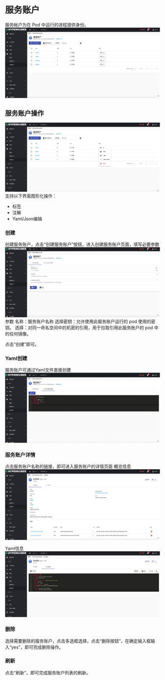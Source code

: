 # 服务账户

服务帐户为在 Pod 中运行的进程提供身份。
![Minion](../../../assets/images/resource/sa-list.jpg)
## 服务账户操作

![Minion](../../../assets/images/resource/sa-operation.jpg)
支持以下界面图形化操作：

* 标签
* 注解
* Yaml/Json编辑

### 创建
创建服务账户，点击“创建服务账户”按钮，进入创建服务账户页面，填写必要参数
![Minion](../../../assets/images/resource/sa-create1.jpg)
参数
名称：服务账户名称
选择密钥：允许使用此服务账户运行的 pod 使用的密钥。
选择：对同一命名空间中的机密的引用，用于拉取引用此服务账户的 pod 中的任何镜像。

点击“创建”即可。

### Yaml创建
服务账户可通过Yaml文件直接创建
![Minion](../../../assets/images/resource/sa-create-yaml.jpg)
### 服务账户详情
点击服务账户名称的链接，即可进入服务账户的详情页面
概览信息
![Minion](../../../assets/images/resource/sa-info1.jpg)

Yaml信息
![Minion](../../../assets/images/resource/sa-info2.jpg)


### 删除
选择需要删除的服务账户，点击多选框选择，点击“删除按钮”，在确定输入框输入“yes”，即可完成删除操作。
### 刷新
点击“刷新”，即可完成服务账户列表的刷新。